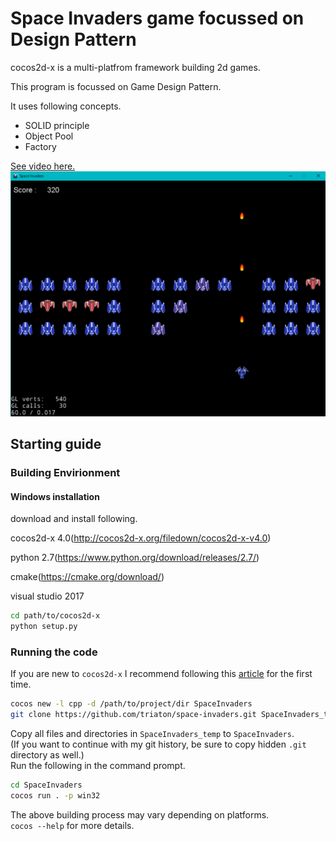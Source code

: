# Space Invaders game focussed on Design Pattern
cocos2d-x is a multi-platfrom framework building 2d games.

This program is focussed on Game Design Pattern.

It uses following concepts.
* SOLID principle
* Object Pool
* Factory

[See video here.](https://www.loom.com/share/e3bb912db3f54958ba86332ce3ea257b)
![Screen Shot](Screenshot/GameScreen.png)


## Starting guide

### Building Envirionment

#### Windows installation

download and install following.

cocos2d-x 4.0(http://cocos2d-x.org/filedown/cocos2d-x-v4.0)

python 2.7(https://www.python.org/download/releases/2.7/)

cmake(https://cmake.org/download/)

visual studio 2017

``` bash
cd path/to/cocos2d-x
python setup.py
```

### Running the code
If you are new to `cocos2d-x` I recommend following this [article](https://www.raywenderlich.com/1848-cocos2d-x-tutorial-for-beginners) for the first time.<br/>

``` bash
cocos new -l cpp -d /path/to/project/dir SpaceInvaders
git clone https://github.com/triaton/space-invaders.git SpaceInvaders_temp
```
Copy all files and directories in `SpaceInvaders_temp` to `SpaceInvaders`.<br/>
(If you want to continue with my git history, be sure to copy hidden `.git` directory as well.) <br/>
Run the following in the command prompt.
``` bash
cd SpaceInvaders
cocos run . -p win32
```
The above building process may vary depending on platforms.<br/>
`cocos --help` for more details.
